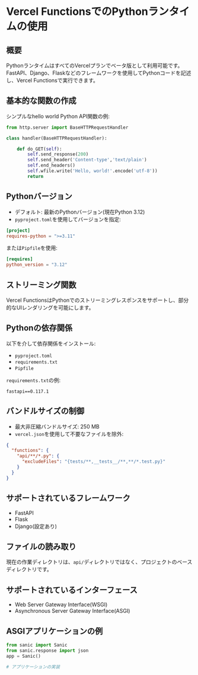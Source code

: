 # Vercel FunctionsでのPythonランタイムの使用

## 概要

PythonランタイムはすべてのVercelプランでベータ版として利用可能です。FastAPI、Django、Flaskなどのフレームワークを使用してPythonコードを記述し、Vercel Functionsで実行できます。

## 基本的な関数の作成

シンプルなhello world Python API関数の例:

```python
from http.server import BaseHTTPRequestHandler

class handler(BaseHTTPRequestHandler):

    def do_GET(self):
        self.send_response(200)
        self.send_header('Content-type','text/plain')
        self.end_headers()
        self.wfile.write('Hello, world!'.encode('utf-8'))
        return
```

## Pythonバージョン

- デフォルト: 最新のPythonバージョン(現在Python 3.12)
- `pyproject.toml`を使用してバージョンを指定:

```toml
[project]
requires-python = ">=3.11"
```

または`Pipfile`を使用:

```toml
[requires]
python_version = "3.12"
```

## ストリーミング関数

Vercel FunctionsはPythonでのストリーミングレスポンスをサポートし、部分的なUIレンダリングを可能にします。

## Pythonの依存関係

以下を介して依存関係をインストール:

- `pyproject.toml`
- `requirements.txt`
- `Pipfile`

`requirements.txt`の例:

```
fastapi==0.117.1
```

## バンドルサイズの制御

- 最大非圧縮バンドルサイズ: 250 MB
- `vercel.json`を使用して不要なファイルを除外:

```json
{
  "functions": {
    "api/**/*.py": {
      "excludeFiles": "{tests/**,__tests__/**,**/*.test.py}"
    }
  }
}
```

## サポートされているフレームワーク

- FastAPI
- Flask
- Django(設定あり)

## ファイルの読み取り

現在の作業ディレクトリは、`api/`ディレクトリではなく、プロジェクトのベースディレクトリです。

## サポートされているインターフェース

- Web Server Gateway Interface(WSGI)
- Asynchronous Server Gateway Interface(ASGI)

## ASGIアプリケーションの例

```python
from sanic import Sanic
from sanic.response import json
app = Sanic()

# アプリケーションの実装
```
